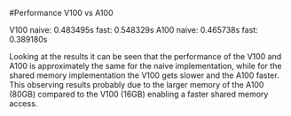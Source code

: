 #Performance V100 vs A100

V100 naive: 0.483495s fast: 0.548329s
A100 naive: 0.465738s fast: 0.389180s

Looking at the results it can be seen that the performance of the V100 and A100 is approximately the same for the naive implementation, while for the shared memory implementation the V100 gets slower and the A100 faster. This observing results probably due to the larger memory of the A100 (80GB) compared to the V100 (16GB) enabling a faster shared memory access. 